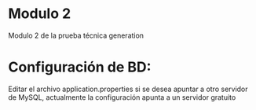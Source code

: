 # Modulo 2
Modulo 2 de la prueba técnica generation

# Configuración de BD:
 Editar el archivo application.properties si se desea apuntar a otro servidor de MySQL, actualmente la configuración apunta a un servidor gratuito
